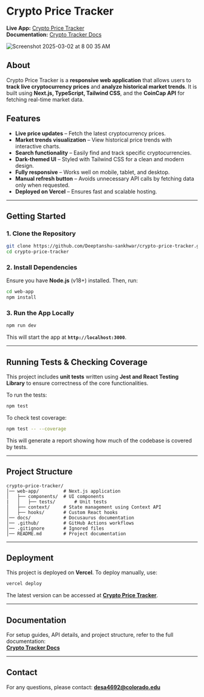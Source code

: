 # Crypto Price Tracker  

**Live App:** [Crypto Price Tracker](https://crypto-price-tracker-nu.vercel.app/)  
**Documentation:** [Crypto Tracker Docs](https://docscrypto-price-tracker.vercel.app/)  

![Screenshot 2025-03-02 at 8 00 35 AM](https://github.com/user-attachments/assets/b624d693-6f8b-460d-866f-9f7680bfe665)

## About  
Crypto Price Tracker is a **responsive web application** that allows users to **track live cryptocurrency prices** and **analyze historical market trends**. It is built using **Next.js, TypeScript, Tailwind CSS**, and the **CoinCap API** for fetching real-time market data.  

## Features  
- **Live price updates** – Fetch the latest cryptocurrency prices.  
- **Market trends visualization** – View historical price trends with interactive charts.  
- **Search functionality** – Easily find and track specific cryptocurrencies.  
- **Dark-themed UI** – Styled with Tailwind CSS for a clean and modern design.  
- **Fully responsive** – Works well on mobile, tablet, and desktop.  
- **Manual refresh button** – Avoids unnecessary API calls by fetching data only when requested.  
- **Deployed on Vercel** – Ensures fast and scalable hosting.  

---

## Getting Started  

### 1. Clone the Repository  
```sh
git clone https://github.com/Deeptanshu-sankhwar/crypto-price-tracker.git
cd crypto-price-tracker
```

### 2. Install Dependencies  
Ensure you have **Node.js** (v18+) installed. Then, run:  
```sh
cd web-app
npm install
```

### 3. Run the App Locally  
```sh
npm run dev
```
This will start the app at **`http://localhost:3000`**.  

---

## Running Tests & Checking Coverage  
This project includes **unit tests** written using **Jest and React Testing Library** to ensure correctness of the core functionalities.  

To run the tests:  
```sh
npm test
```
To check test coverage:  
```sh
npm test -- --coverage
```
This will generate a report showing how much of the codebase is covered by tests.

---

## Project Structure  

```
crypto-price-tracker/
│── web-app/         # Next.js application
│   ├── components/  # UI components
|   │   ├── tests/       # Unit tests
│   ├── context/     # State management using Context API
│   ├── hooks/       # Custom React hooks
│── docs/            # Docusaurus documentation
│── .github/         # GitHub Actions workflows
│── .gitignore       # Ignored files
│── README.md        # Project documentation
```

---

## Deployment  
This project is deployed on **Vercel**. To deploy manually, use:  
```sh
vercel deploy
```
The latest version can be accessed at **[Crypto Price Tracker](https://crypto-price-tracker-nu.vercel.app/)**.

---

## Documentation  
For setup guides, API details, and project structure, refer to the full documentation:  
**[Crypto Tracker Docs](https://docscrypto-price-tracker.vercel.app/)**  

---

## Contact  
For any questions, please contact: **desa4692@colorado.edu**
